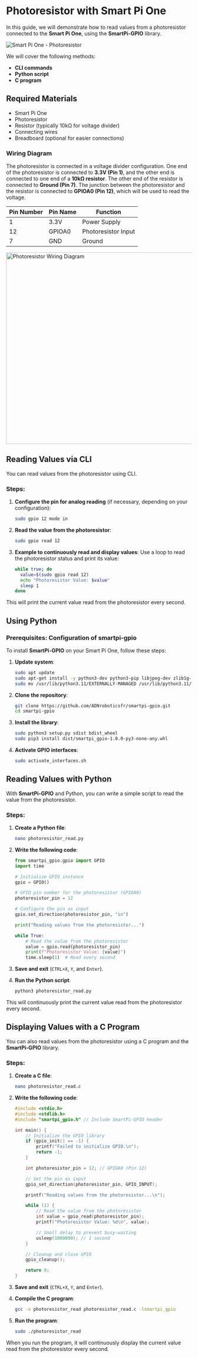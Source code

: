# Photoresistor with Smart Pi One

In this guide, we will demonstrate how to read values from a photoresistor connected to the **Smart Pi One**, using the **SmartPi-GPIO** library.

![Smart Pi One - Photoresistor](../../../img/SmartPi/Sensors&Modules/SmartPi_Photoresistor_Control/SmartPi_Photoresistor_Control_1.png)

We will cover the following methods:
- **CLI commands**
- **Python script**
- **C program**

## Required Materials

- Smart Pi One
- Photoresistor
- Resistor (typically 10kΩ for voltage divider)
- Connecting wires
- Breadboard (optional for easier connections)

### Wiring Diagram

The photoresistor is connected in a voltage divider configuration. One end of the photoresistor is connected to **3.3V (Pin 1)**, and the other end is connected to one end of a **10kΩ resistor**. The other end of the resistor is connected to **Ground (Pin 7)**. The junction between the photoresistor and the resistor is connected to **GPIOA0 (Pin 12)**, which will be used to read the voltage.

| **Pin Number** | **Pin Name**          | **Function**           |
|----------------|-----------------------|------------------------|
| 1              | 3.3V                  | Power Supply            |
| 12             | GPIOA0                | Photoresistor Input     |
| 7              | GND                   | Ground                  |

<img src="../../../img/SmartPi/Sensors&Modules/SmartPi_Photoresistor_Control/SmartPi_Photoresistor_Control_2.png" width="520" alt="Photoresistor Wiring Diagram">

## Reading Values via CLI

You can read values from the photoresistor using CLI.

### Steps:

1. **Configure the pin for analog reading** (if necessary, depending on your configuration):
   ```bash
   sudo gpio 12 mode in
   ```

2. **Read the value from the photoresistor**:
   ```bash
   sudo gpio read 12
   ```

3. **Example to continuously read and display values**:
   Use a loop to read the photoresistor status and print its value:
   ```bash
   while true; do
     value=$(sudo gpio read 12)
     echo "Photoresistor Value: $value"
     sleep 1
   done
   ```

This will print the current value read from the photoresistor every second.

## Using Python

### Prerequisites: Configuration of smartpi-gpio

To install **SmartPi-GPIO** on your Smart Pi One, follow these steps:

1. **Update system**:
   ```bash
   sudo apt update 
   sudo apt-get install -y python3-dev python3-pip libjpeg-dev zlib1g-dev libtiff-dev
   sudo mv /usr/lib/python3.11/EXTERNALLY-MANAGED /usr/lib/python3.11/EXTERNALLY-MANAGED.old
   ```

2. **Clone the repository**:
   ```bash
   git clone https://github.com/ADNroboticsfr/smartpi-gpio.git
   cd smartpi-gpio
   ```

3. **Install the library**:
   ```bash
   sudo python3 setup.py sdist bdist_wheel
   sudo pip3 install dist/smartpi_gpio-1.0.0-py3-none-any.whl
   ```

4. **Activate GPIO interfaces**:
   ```bash
   sudo activate_interfaces.sh
   ```

## Reading Values with Python

With **SmartPi-GPIO** and Python, you can write a simple script to read the value from the photoresistor.

### Steps:

1. **Create a Python file**:
   ```bash
   nano photoresistor_read.py
   ```

2. **Write the following code**:

   ```python
   from smartpi_gpio.gpio import GPIO
   import time

   # Initialize GPIO instance
   gpio = GPIO()

   # GPIO pin number for the photoresistor (GPIOA0)
   photoresistor_pin = 12

   # Configure the pin as input
   gpio.set_direction(photoresistor_pin, "in")

   print("Reading values from the photoresistor...")

   while True:
       # Read the value from the photoresistor
       value = gpio.read(photoresistor_pin)
       print(f"Photoresistor Value: {value}")
       time.sleep(1)  # Read every second
   ```

3. **Save and exit** (`CTRL+X`, `Y`, and `Enter`).

4. **Run the Python script**:
   ```bash
   python3 photoresistor_read.py
   ```

This will continuously print the current value read from the photoresistor every second.

## Displaying Values with a C Program

You can also read values from the photoresistor using a C program and the **SmartPi-GPIO** library.

### Steps:

1. **Create a C file**:
   ```bash
   nano photoresistor_read.c
   ```

2. **Write the following code**:

   ```c
   #include <stdio.h>
   #include <stdlib.h>
   #include "smartpi_gpio.h" // Include SmartPi-GPIO header

   int main() {
       // Initialize the GPIO library
       if (gpio_init() == -1) {
           printf("Failed to initialize GPIO.\n");
           return -1;
       }

       int photoresistor_pin = 12; // GPIOA0 (Pin 12)

       // Set the pin as input
       gpio_set_direction(photoresistor_pin, GPIO_INPUT);

       printf("Reading values from the photoresistor...\n");

       while (1) {
           // Read the value from the photoresistor
           int value = gpio_read(photoresistor_pin);
           printf("Photoresistor Value: %d\n", value);

           // Small delay to prevent busy-waiting
           usleep(1000000); // 1 second
       }

       // Cleanup and close GPIO
       gpio_cleanup();

       return 0;
   }
   ```

3. **Save and exit** (`CTRL+X`, `Y`, and `Enter`).

4. **Compile the C program**:
   ```bash
   gcc -o photoresistor_read photoresistor_read.c -lsmartpi_gpio
   ```

5. **Run the program**:
   ```bash
   sudo ./photoresistor_read
   ```

When you run the program, it will continuously display the current value read from the photoresistor every second.
